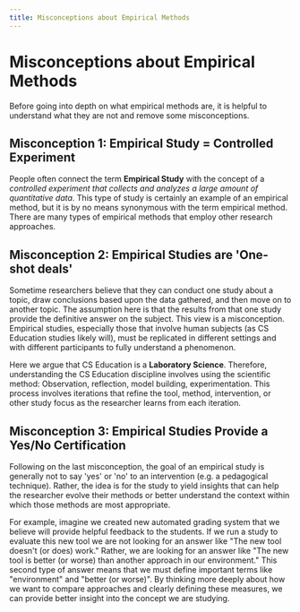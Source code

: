 ```yaml
---
title: Misconceptions about Empirical Methods
---
```


# Misconceptions about Empirical Methods

Before going into depth on what empirical methods are, it is helpful to understand what they are not and remove some misconceptions.

## Misconception 1: Empirical Study = Controlled Experiment
People often connect the term **Empirical Study** with the concept of a _controlled experiment that collects and analyzes a large amount of quantitative data_. This type of study is certainly an example of an empirical method, but it is by no means synonymous with the term empirical method. There are many types of empirical methods that employ other research approaches.

## Misconception 2:  Empirical Studies are 'One-shot deals'
Sometime researchers believe that they can conduct one study about a topic, draw conclusions based upon the data gathered, and then move on to another topic. The assumption here is that the results from that one study provide the definitive answer on the subject. This view is a misconception. Empirical studies, especially those that involve human subjects (as CS Education studies likely will), must be replicated in different settings and with different participants to fully understand a phenomenon.

Here we argue that CS Education is a **Laboratory Science**. Therefore, understanding the CS Education discipline involves using the scientific method: Observation, reflection, model building, experimentation. This process involves iterations that refine the tool, method, intervention, or other study focus as the researcher learns from each iteration.

## Misconception 3: Empirical Studies Provide a Yes/No Certification
Following on the last misconception, the goal of an empirical study is generally not to say 'yes' or 'no' to an intervention (e.g. a pedagogical technique). Rather, the idea is for the study to yield insights that can help the researcher evolve their methods or better understand the context within which those methods are most appropriate.

For example, imagine we created new automated grading system that we believe will provide helpful feedback to the students. If we run a study to evaluate this new tool we are not looking for an answer like "The new tool doesn't (or does) work." Rather, we are looking for an answer like "The new tool is better (or worse) than another approach in our environment." This second type of answer means that we must define important terms like "environment" and "better (or worse)". By thinking more deeply about how we want to compare approaches and clearly defining these measures, we can provide better insight into the concept we are studying.

